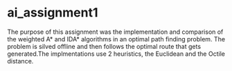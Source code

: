 # ai_assignment1
The purpose of this assignment was the implementation and comparison of the weighted A* and IDA* algorithms in an optimal path finding problem. The problem is silved offline and then follows the optimal route that gets generated.The implmentations use 2 heuristics, the Euclidean and the Octile distance.
